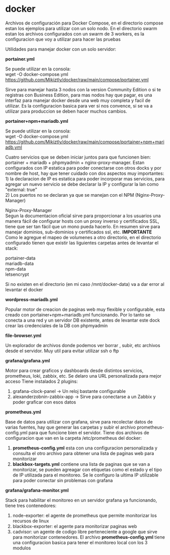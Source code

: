 # docker
Archivos de configuración para Docker Compose, en el directorio compose estan los ejemplos para utilizar con un solo nodo. En el directorio swarm estan los archivos configurados con un swarm de 3 workers, es la configuracion que voy a utilizar para hacer las pruebas

Utilidades para manejar docker con un solo servidor:

**portainer.yml**

Se puede utilizar en la consola: <br>
wget -O docker-compose.yml https://github.com/Mikiztly/docker/raw/main/compose/portainer.yml

Sirve para manejar hasta 3 nodos con la version Community Edition o si te registras con Business Edition, para mas nodos hay que pagar, es una interfaz para manejar docker desde una web muy completa y facil de utilizar. Es la configuracion basica para ver si nos convence, si se va a utilizar para produccion se deben hacer muchos cambios.

**portainer+npm+mariadb.yml**

Se puede utilizar en la consola:<br>
wget -O docker-compose.yml https://github.com/Mikiztly/docker/raw/main/compose/portainer+npm+mariadb.yml

Cuatro servicios que se deben iniciar juntos para que funcionen bien: portainer + mariadb + phpmyadmin + nginx-proxy-manager. Estan configurados con IP estatica para poder conectarse con otros docks y por nombre de host, hay que tener cuidado con dos aspectos muy importantes:<br>
    1) la declaracion de IP es estatica para poder incorporar mas servicios, para agregar un nuevo servicio se debe declarar la IP y configurar la lan como "external: true"<br>
    2) Los puertos no se declaran ya que se manejan con el NPM (Nginx-Proxy-Manager)

Nginx-Proxy-Manager<br>
Segun la documentacion oficial sirve para proporcionar a los usuarios una manera fácil de configurar hosts con un proxy inverso y certificados SSL, tiene que ser tan fácil que un mono pueda hacerlo. En resumen sirve para manejar dominios, sub-dominios y certificados ssl, etc.
**IMPORTANTE**
Como le agregue el mapeo de volumenes a otro directorio, en el directorio configurado tienen que existir las liguientes carpetas antes de levantar el stack:

portainer-data<br>
mariadb-data<br>
npm-data<br>
letsencrypt<br>

Si no existen en el directorio (en mi caso /mnt/docker-data) va a dar error al levantar el docker

**wordpress-mariadb.yml**

Popular motor de creacion de paginas web muy flexible y configurable, esta creado con portainer+npm+mariadb.yml funcionando.
Por lo tanto se conecta a una red y un servidor DB existente, antes de levantar este dock crear las credenciales de la DB con phpmyadmin

**file-browser.yml**

Un explorador de archivos donde podemos ver borrar , subir, etc archivos desde el servidor. Muy util para evitar utilizar ssh o ftp

**grafana/grafana.yml**

Motor para crear graficos y dashboards desde distintos servicios, prometheus, loki, zabbix, etc.
Se delaro una URL personalizada para mejor acceso
Tiene instalados 2 plugins:<br>
1) grafana-clock-panel -> Un reloj bastante configurable
2) alexanderzobnin-zabbix-app -> Sirve para conectarse a un Zabbix y poder graficar con esos datos

**prometheus.yml**

Base de datos para utilizar con grafana, sirve para recolectar datos de varias fuentes, hay que generar las carpetas y subir el archivo prometheus-config.yml para que funcione bien el servidor.
Tiene dos archivos de configuracion que van en la carpeta /etc/prometheus del docker:
1) **prometheus-config.yml** esta con una configuracion personalizada y consulta el otro archivo para obtener una lista de paginas web para monitorizar
2) **blackbox-targets.yml** contiene una lista de paginas que se van a monitorizar, se pueden agreagar con etiquetas como el estado y el tipo de IP utilizada para el monitoreo.
Se le configuro la ultima IP utilizable para poder conectar sin problemas con grafana

**grafana/grafana-monitor.yml**

Stack para habilitar el monitoreo en un servidor grafana ya funcionando, tiene tres contenedores:<br>
1) node-exporter: el agente de prometheus que permite monitorizar los recursos de linux
2) blackbox-exporter: el agente para monitorizar paginas web
3) cadvisor: un agente de codigo libre perteneciente a google que sirve para monitorizar contenedores.
El archivo **prometheus-config.yml** tiene una configuracion basica para tener el monitoreo local con los 3 modulos
